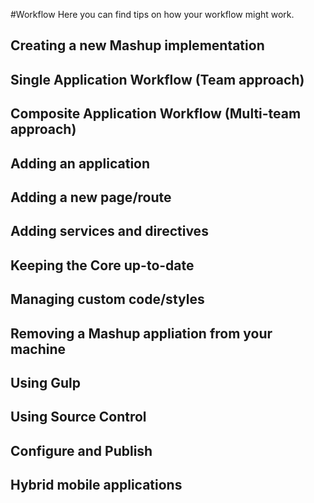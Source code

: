 #Workflow
Here you can find tips on how your workflow might work.

## Creating a new Mashup implementation



## Single Application Workflow (Team approach)



## Composite Application Workflow (Multi-team approach)



## Adding an application



## Adding a new page/route



## Adding services and directives



## Keeping the Core up-to-date



## Managing custom code/styles



## Removing a Mashup appliation from your machine



## Using Gulp



## Using Source Control



## Configure and Publish



## Hybrid mobile applications



## 